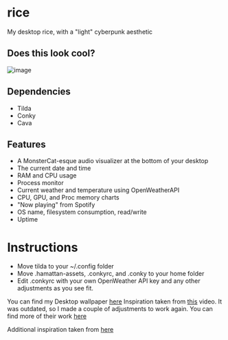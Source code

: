 # rice
My desktop rice, with a "light" cyberpunk aesthetic

## Does this look cool?
![image](https://github.com/anishgoyal1108/rice/assets/90469168/c4bcaf59-9a82-4a93-b4db-bf04d6721ad2)

## Dependencies
* Tilda
* Conky
* Cava

## Features
* A MonsterCat-esque audio visualizer at the bottom of your desktop
* The current date and time
* RAM and CPU usage
* Process monitor
* Current weather and temperature using OpenWeatherAPI
* CPU, GPU, and Proc memory charts
* "Now playing" from Spotify
* OS name, filesystem consumption, read/write
* Uptime

# Instructions
* Move tilda to your ~/.config folder
* Move .hamattan-assets, .conkyrc, and .conky to your home folder
* Edit .conkyrc with your own OpenWeather API key and any other adjustments as you see fit.

You can find my Desktop wallpaper [here](https://imgur.com/a/wX1cq0I)
Inspiration taken from [this](https://www.youtube.com/watch?v=1uHQ1493c04) video. It was outdated, so I made a couple of adjustments to work again. You can find more of their work [here](https://github.com/sysadmin-info)

Additional inspiration taken from [here](https://www.reddit.com/r/unixporn/comments/1200h9o/i3wm_black_and_white_minimalist_rice/)
